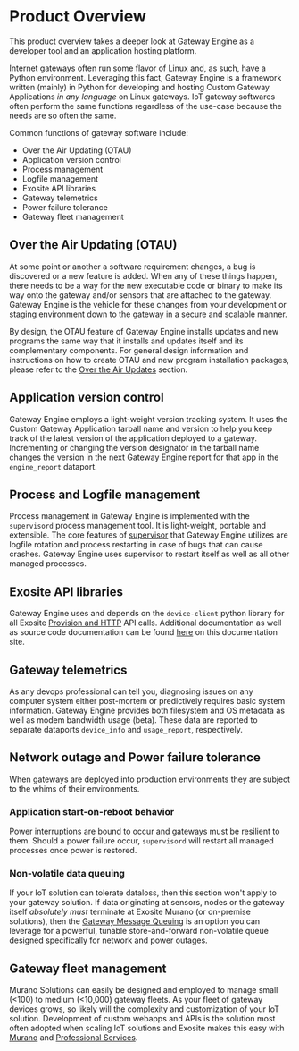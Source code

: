 Product Overview
================

This product overview takes a deeper look at Gateway Engine as a
developer tool and an application hosting platform.

Internet gateways often run some flavor of Linux and, as such, have a
Python environment. Leveraging this fact, Gateway Engine is a framework
written (mainly) in Python for developing and hosting Custom Gateway
Applications *in any language* on Linux gateways. IoT gateway softwares
often perform the same functions regardless of the use-case because the
needs are so often the same.

Common functions of gateway software include:

-   Over the Air Updating (OTAU)
-   Application version control
-   Process management
-   Logfile management
-   Exosite API libraries
-   Gateway telemetrics
-   Power failure tolerance
-   Gateway fleet management

Over the Air Updating (OTAU)
----------------------------

At some point or another a software requirement changes, a bug is
discovered or a new feature is added. When any of these things happen,
there needs to be a way for the new executable code or binary to make
its way onto the gateway and/or sensors that are attached to the
gateway. Gateway Engine is the vehicle for these changes from your
development or staging environment down to the gateway in a secure and
scalable manner.

By design, the OTAU feature of Gateway Engine installs updates and new
programs the same way that it installs and updates itself and its
complementary components. For general design information and
instructions on how to create OTAU and new program installation
packages, please refer to the [Over the Air Updates](https://github.com/exosite/docs/blob/gwe/gwe/otau.rst.md#over-the-air-updates) section.

Application version control
---------------------------

Gateway Engine employs a light-weight version tracking system. It uses
the Custom Gateway Application tarball name and version to help you keep
track of the latest version of the application deployed to a gateway.
Incrementing or changing the version designator in the tarball name
changes the version in the next Gateway Engine report for that app in
the `engine_report` dataport.

Process and Logfile management
------------------------------

Process management in Gateway Engine is implemented with the
`supervisord` process management tool. It is light-weight, portable and
extensible. The core features of [supervisor](http://supervisord.org)
that Gateway Engine utilizes are logfile rotation and process restarting
in case of bugs that can cause crashes. Gateway Engine uses supervisor
to restart itself as well as all other managed processes.

Exosite API libraries
---------------------

Gateway Engine uses and depends on the `device-client` python library
for all Exosite [Provision and
HTTP](http://docs.exosite.com/murano/products/device_api/http/) API
calls. Additional documentation as well as source code documentation can
be found
[here](http://gateway-engine.exosite.io/device-client/index.html) on
this documentation site.

Gateway telemetrics
-------------------

As any devops professional can tell you, diagnosing issues on any
computer system either post-mortem or predictively requires basic system
information. Gateway Engine provides both filesystem and OS metadata as
well as modem bandwidth usage (beta). These data are reported to
separate dataports `device_info` and `usage_report`, respectively.

Network outage and Power failure tolerance
------------------------------------------

When gateways are deployed into production environments they are subject
to the whims of their environments.

### Application start-on-reboot behavior

Power interruptions are bound to occur and gateways must be resilient to
them. Should a power failure occur, `supervisord` will restart all
managed processes once power is restored.

### Non-volatile data queuing

If your IoT solution can tolerate dataloss, then this section won't
apply to your gateway solution. If data originating at sensors, nodes or
the gateway itself *absolutely must* terminate at Exosite Murano (or
on-premise solutions), then the [Gateway Message
Queuing](http://gateway-engine.exosite.io/gmq/index.html) is an option
you can leverage for a powerful, tunable store-and-forward non-volatile
queue designed specifically for network and power outages.

Gateway fleet management
------------------------

Murano Solutions can easily be designed and employed to manage small
(&lt;100) to medium (&lt;10,000) gateway fleets. As your fleet of
gateway devices grows, so likely will the complexity and customization
of your IoT solution. Development of custom webapps and APIs is the
solution most often adopted when scaling IoT solutions and Exosite makes
this easy with [Murano](https://exosite.com/murano/) and [Professional
Services](https://exosite.com/services/professional-services/).

